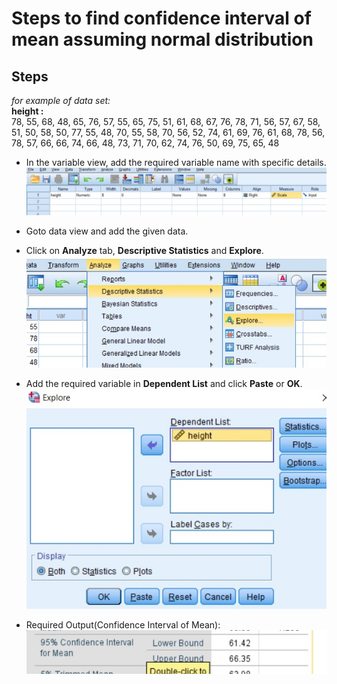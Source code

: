 # Steps to find confidence interval of mean assuming normal distribution

## Steps

_for example of data set:_<br/>
__height :__<br/>
78, 55, 68, 48, 65, 76, 57, 55, 65, 75, 51, 61, 68, 67, 76,
78, 71, 56, 57, 67, 58, 51, 50, 58, 50, 77, 55, 48, 70, 55, 58,
70, 56, 52, 74, 61, 69, 76, 61, 68, 78, 56, 78, 57, 66, 66, 74,
66, 48, 73, 71, 70, 62, 74, 76, 50, 69, 75, 65, 48

- In the variable view, add the required variable name with specific details.
  ![Variable view](variableView.jpg)

- Goto data view and add the given data.

- Click on __Analyze__ tab, __Descriptive Statistics__ and __Explore__.
  ![Step](step.jpg)

- Add the required variable in __Dependent List__ and click __Paste__ or __OK__.
  ![Dependent List](dependentList.jpg)

- Required Output(Confidence Interval of Mean):
  ![Output](output.jpg)
